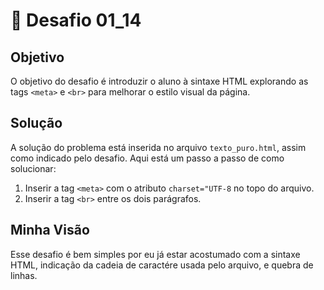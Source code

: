 # 🎯 Desafio 01_14

## Objetivo

O objetivo do desafio é introduzir o aluno à sintaxe HTML explorando as tags `<meta>` e `<br>` para melhorar o estilo visual da página.

## Solução

A solução do problema está inserida no arquivo `texto_puro.html`, assim como indicado pelo desafio. Aqui está um passo a passo de como solucionar:

1. Inserir a tag `<meta>` com o atributo `charset="UTF-8` no topo do arquivo.
2. Inserir a tag `<br>` entre os dois parágrafos.

## Minha Visão

Esse desafio é bem simples por eu já estar acostumado com a sintaxe HTML, indicação da cadeia de caractére usada pelo arquivo, e quebra de linhas.
